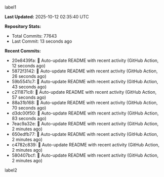 
label1 
<!-- ACTIVITY_START -->
**Last Updated:** 2025-10-12 02:35:40 UTC

**Repository Stats:**
- Total Commits: 77643
- Last Commit: 13 seconds ago

**Recent Commits:**
- 20e8439fa: 🤖 Auto-update README with recent activity (GitHub Action, 12 seconds ago)
- 5872f3142: 🤖 Auto-update README with recent activity (GitHub Action, 26 seconds ago)
- 59b5541c7: 🤖 Auto-update README with recent activity (GitHub Action, 43 seconds ago)
- c211871c8: 🤖 Auto-update README with recent activity (GitHub Action, 57 seconds ago)
- 88a31b168: 🤖 Auto-update README with recent activity (GitHub Action, 70 seconds ago)
- d3dc00f50: 🤖 Auto-update README with recent activity (GitHub Action, 83 seconds ago)
- 7eac9a32e: 🤖 Auto-update README with recent activity (GitHub Action, 2 minutes ago)
- 650edfb77: 🤖 Auto-update README with recent activity (GitHub Action, 2 minutes ago)
- c4782c839: 🤖 Auto-update README with recent activity (GitHub Action, 2 minutes ago)
- 580407bcf: 🤖 Auto-update README with recent activity (GitHub Action, 2 minutes ago)
<!-- ACTIVITY_END -->

label2
